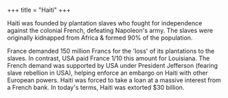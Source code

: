 +++
title = "Haiti"
+++

Haiti was founded by plantation slaves who fought for independence against the colonial French, defeating Napoleon's army. The slaves were originally kidnapped from Africa & formed 90% of the population.

France demanded 150 million Francs for the 'loss' of its plantations to the slaves. In contrast, USA paid France 1/10 this amount for Louisiana. The French demand was supported by USA under President Jefferson (fearing slave rebellion in USA), helping enforce an embargo on Haiti with other European powers. Haiti was forced to take a loan at a massive interest from a French bank. In today's terms, Haiti was extorted $30 billion.